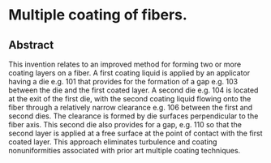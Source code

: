 # Multiple coating of fibers.

## Abstract
This invention relates to an improved method for forming two or more coating layers on a fiber. A first coating liquid is applied by an applicator having a die e.g. 101 that provides for the formation of a gap e.g. 103 between the die and the first coated layer. A second die e.g. 104 is located at the exit of the first die, with the second coating liquid flowing onto the fiber through a relatively narrow clearance e.g. 106 between the first and second dies. The clearance is formed by die surfaces perpendicular to the fiber axis. This second die also provides for a gap, e.g. 110 so that the second layer is applied at a free surface at the point of contact with the first coated layer. This approach eliminates turbulence and coating nonuniformities associated with prior art multiple coating techniques.